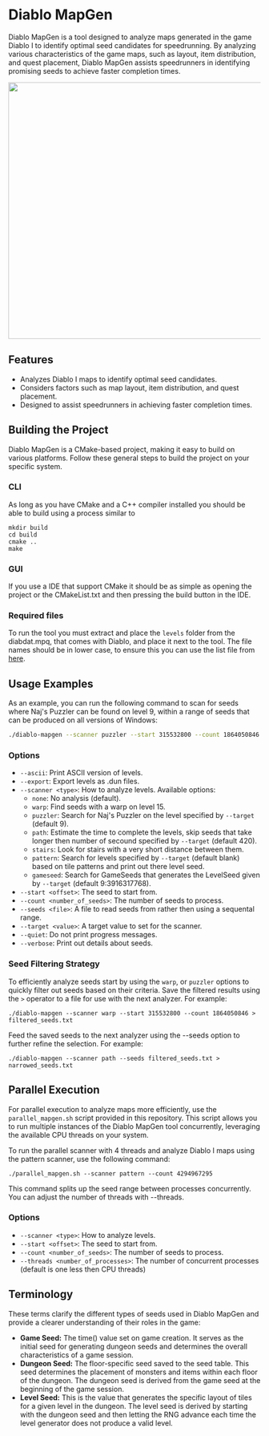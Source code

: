 # Diablo MapGen

Diablo MapGen is a tool designed to analyze maps generated in the game Diablo I to identify optimal seed candidates for speedrunning. By analyzing various characteristics of the game maps, such as layout, item distribution, and quest placement, Diablo MapGen assists speedrunners in identifying promising seeds to achieve faster completion times.

<p align="center">
<img width="512" height="512" src="https://github.com/Matthew-petroff/diablo-mapgen/assets/204594/180bae58-1682-4a51-89b8-f718c0b0d41f">
</p>

## Features

- Analyzes Diablo I maps to identify optimal seed candidates.
- Considers factors such as map layout, item distribution, and quest placement.
- Designed to assist speedrunners in achieving faster completion times.

## Building the Project

Diablo MapGen is a CMake-based project, making it easy to build on various platforms. Follow these general steps to build the project on your specific system.

### CLI

As long as you have CMake and a C++ compiler installed you should be able to build using a process similar to

```
mkdir build
cd build
cmake ..
make
```

### GUI

If you use a IDE that support CMake it should be as simple as opening the project or the CMakeList.txt and then pressing the build button in the IDE.

### Required files

To run the tool you must extract and place the `levels` folder from the diabdat.mpq, that comes with Diablo, and place it next to the tool. The file names should be in lower case, to ensure this you can use the list file from [here](https://raw.githubusercontent.com/diasurgical/devilutionx-mpq-tools/main/data/diabdat-listfile.txt).

## Usage Examples

As an example, you can run the following command to scan for seeds where Naj's Puzzler can be found on level 9, within a range of seeds that can be produced on all versions of Windows:

```bash
./diablo-mapgen --scanner puzzler --start 315532800 --count 1864050846
```

### Options

- `--ascii`: Print ASCII version of levels.
- `--export`: Export levels as .dun files.
- `--scanner <type>`: How to analyze levels. Available options:
  - `none`: No analysis (default).
  - `warp`: Find seeds with a warp on level 15.
  - `puzzler`: Search for Naj's Puzzler on the level specified by `--target` (default 9).
  - `path`: Estimate the time to complete the levels, skip seeds that take longer then number of secound specified by `--target` (default 420).
  - `stairs`: Look for stairs with a very short distance between them.
  - `pattern`: Search for levels specified by `--target` (default blank) based on tile patterns and print out there level seed.
  - `gameseed`: Search for GameSeeds that generates the LevelSeed given by `--target` (default 9:3916317768).
- `--start <offset>`: The seed to start from.
- `--count <number_of_seeds>`: The number of seeds to process.
- `--seeds <file>`: A file to read seeds from rather then using a sequental range.
- `--target <value>`: A target value to set for the scanner.
- `--quiet`: Do not print progress messages.
- `--verbose`: Print out details about seeds.

### Seed Filtering Strategy

To efficiently analyze seeds start by using the `warp`, or `puzzler` options to quickly filter out seeds based on their criteria. Save the filtered results using the `>` operator to a file for use with the next analyzer. For example:

```
./diablo-mapgen --scanner warp --start 315532800 --count 1864050846 > filtered_seeds.txt
```

Feed the saved seeds to the next analyzer using the --seeds option to further refine the selection. For example:

```
./diablo-mapgen --scanner path --seeds filtered_seeds.txt > narrowed_seeds.txt
```

## Parallel Execution

For parallel execution to analyze maps more efficiently, use the `parallel_mapgen.sh` script provided in this repository. This script allows you to run multiple instances of the Diablo MapGen tool concurrently, leveraging the available CPU threads on your system.

To run the parallel scanner with 4 threads and analyze Diablo I maps using the pattern scanner, use the following command:

```
./parallel_mapgen.sh --scanner pattern --count 4294967295
```

This command splits up the seed range between processes concurrently. You can adjust the number of threads with --threads.

### Options

- `--scanner <type>`: How to analyze levels.
- `--start <offset>`: The seed to start from.
- `--count <number_of_seeds>`: The number of seeds to process.
- `--threads <number_of_processes>`: The number of concurrent processes (default is one less then CPU threads)

## Terminology

These terms clarify the different types of seeds used in Diablo MapGen and provide a clearer understanding of their roles in the game:

- **Game Seed:** The time() value set on game creation. It serves as the initial seed for generating dungeon seeds and determines the overall characteristics of a game session.
- **Dungeon Seed:** The floor-specific seed saved to the seed table. This seed determines the placement of monsters and items within each floor of the dungeon. The dungeon seed is derived from the game seed at the beginning of the game session.
- **Level Seed:** This is the value that generates the specific layout of tiles for a given level in the dungeon. The level seed is derived by starting with the dungeon seed and then letting the RNG advance each time the level generator does not produce a valid level.
